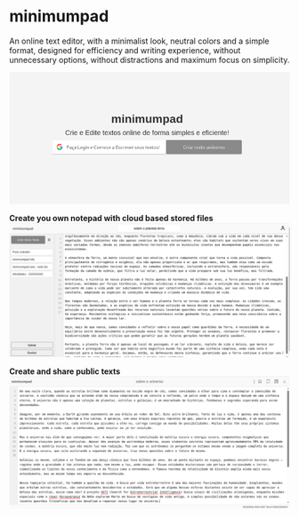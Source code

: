 # minimumpad
An online text editor, with a minimalist look, neutral colors and a simple format, designed for efficiency and writing experience, without unnecessary options, without distractions and maximum focus on simplicity.

![minimumpad](https://github.com/victoorvieira/minimumpad/blob/main/frontend/img/banner_minimumpad.png)

**Create you own notepad with cloud based stored files**
![note_screenshot](https://github.com/victoorvieira/minimumpad/blob/main/frontend/img/screenshot_note.png)

**Create and share public texts**
![public_note_screenshot](https://github.com/victoorvieira/minimumpad/blob/main/frontend/img/screenshot_publicNote.png)
